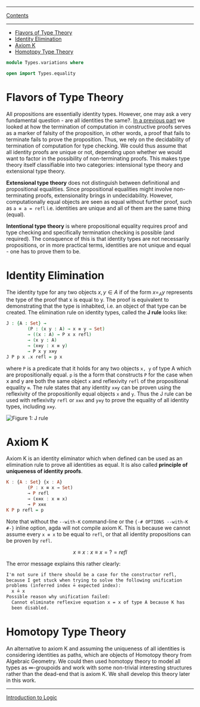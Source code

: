 ****
[Contents](contents.html)

<!-- START doctoc generated TOC please keep comment here to allow auto update -->
<!-- DON'T EDIT THIS SECTION, INSTEAD RE-RUN doctoc TO UPDATE -->
****

- [Flavors of Type Theory](#flavors-of-type-theory)
- [Identity Elimination](#identity-elimination)
- [Axiom K](#axiom-k)
- [Homotopy Type Theory](#homotopy-type-theory)

<!-- END doctoc generated TOC please keep comment here to allow auto update -->


```agda
module Types.variations where

open import Types.equality
```

# Flavors of Type Theory

All propositions are essentially identity types. However, one may ask a very fundamental question - are all identities the same?. [In a previous part](./Lang.proofsAsData.html) we looked at how the termination of computation in constructive proofs serves as a marker of falsity of the proposition, in other words, a proof that fails to terminate fails to prove the proposition. Thus, we rely on the decidability of termination of computation for type checking. We could thus assume that all identity proofs are unique or not, depending upon whether we would want to factor in the possibility of non-terminating proofs. This makes type theory itself classifiable into two categories: intensional type theory and extensional type theory.

**Extensional type theory** does not distinguish between definitional and propositional equalities. Since propositional equalities might involve non-terminating proofs, extensionality brings in undecidability. However, computationally equal objects are seen as equal without further proof, such as `a ≡ a = refl` i.e. identities are unique and all of them are the same thing (equal).

**Intentional type theory** is where propositional equality requires proof and type checking and specifically termination checking is possible (and required). The consquence of this is that identity types are not necessarily propositions, or in more practical terms, identities are not unique and equal - one has to prove them to be.

# Identity Elimination

The identity type for any two objects $x, y ∈ A$ if of the form $x =_A y$ represents the type of the proof that x is equal to y. The proof is equivalent to demonstrating that the type is inhabited, i.e. an object of that type can be created. The elimination rule on identity types, called the **J rule** looks like:

```agda
J : {A : Set} →
        (P : (x y : A) → x ≡ y → Set) 
        → ((x : A) → P x x refl) 
        → (x y : A) 
        → (x≡y : x ≡ y) 
        → P x y x≡y
J P p x .x refl = p x
```

where `P` is a predicate that it holds for any two objects `x, y` of type A which are propositionally equal. `p` is the a form that constructs `P` for the case when x and y are both the same object `x` and reflexivity `refl`  of the propositional equality `≡`. The rule states that any identity `x≡y` can be proven using the reflexivity of the propositionlly equal objects `x` and `y`. Thus the J rule can be used with reflexivity `refl` or `x≡x` and `y≡y` to prove the equality of all identity types, including `x≡y`.

![Figure 1: J rule](./path-induction.png)

# Axiom K

Axiom K is an identity eliminator which when defined can be used as an elimination rule to prove all identities as equal. It is also called **principle of uniqueness of identity proofs**.

```haskell
K : {A : Set} {x : A} 
        (P : x ≡ x → Set) 
        → P refl 
        → (x≡x : x ≡ x) 
        → P x≡x
K P p refl = p
```

Note that without the `--with-K` command-line or the `{-# OPTIONS --with-K #-}` inline option, agda will not compile axiom K. This is because we cannot assume every `x ≡ x` to be equal to `refl`, or that all identity propositions can be proven by `refl`.

```math
x≡x : x ≡ x =?= refl
```

The error message explains this rather clearly:

```md
I'm not sure if there should be a case for the constructor refl,
because I get stuck when trying to solve the following unification
problems (inferred index ≟ expected index):
  x ≟ x
Possible reason why unification failed:
  Cannot eliminate reflexive equation x = x of type A because K has
  been disabled.
```

# Homotopy Type Theory

An alternative to axiom K and assuming the uniqueness of all identities is considering identities as paths, which are objects of Homotopy theory from Algebraic Geometry. We could then used homotopy theory to model all types as ∞-groupoids and work with some non-trivial interesting structures rather than the dead-end that is axiom K. We shall develop this theory later in this work.

****
[Introduction to Logic](./Logic.introduction.html)
